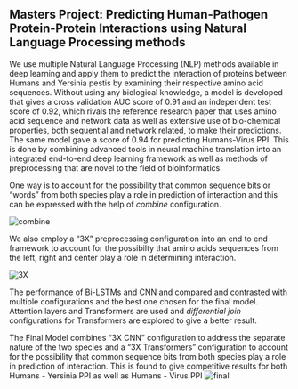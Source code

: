 ## Masters Project: Predicting Human-Pathogen Protein-Protein Interactions using Natural Language Processing methods
We use multiple Natural Language Processing (NLP) methods available in deep learning and apply them to predict the interaction of proteins between Humans and Yersinia pestis by examining their respective amino acid sequences. Without using any biological knowledge, a model is developed that  gives a cross validation AUC score of 0.91 and an independent test score of 0.92, which rivals the reference research paper that uses amino acid  sequence and network data as well as  extensive use of bio-chemical properties, both sequential and network related, to make their predictions. The same model gave a score of 0.94 for predicting Humans-Virus PPI. This is done by combining advanced tools in neural machine translation into an integrated end-to-end deep learning framework as well as methods of preprocessing that are novel to the field of bioinformatics.

One way is to  account  for  the  possibility  that  common  sequence bits or “words” from both species play a role in prediction of interaction and this can be expressed with the help of *combine* configuration.

![combine](https://user-images.githubusercontent.com/52326197/116008184-3deb7d80-a5e1-11eb-90b6-20ce909563db.png)

We also employ a “3X” preprocessing configuration into an end to end framework to account for the possibilty that amino acids sequences from the left, right and center play a role in determining interaction.

![3X](https://user-images.githubusercontent.com/52326197/116008202-4d6ac680-a5e1-11eb-94b6-ffde0e9b8ab5.png)

The performance of Bi-LSTMs and CNN and compared and contrasted with multiple configurations and the best one chosen for the final model.
Attention layers and Transformers are used and *differential join* configurations for Transformers are explored to give a better result.

The Final Model combines “3X CNN” configuration to address the separate nature of the two species and a “3X Transformers” configuration to  account  for  the  possibility  that  common  sequence bits from both species play a role in prediction of interaction. This is found to give competitive results for both Humans - Yersinia PPI as well as Humans - Virus PPI
![final](https://user-images.githubusercontent.com/52326197/116008244-89059080-a5e1-11eb-9fea-6e416925c183.png)

<!---
your comment goes here
and here

# Foobar

Foobar is a Python library for dealing with word pluralization.

## Installation

Use the package manager [pip](https://pip.pypa.io/en/stable/) to install foobar.

```bash
pip install foobar
```

## Usage

```python
import foobar

foobar.pluralize('word') # returns 'words'
foobar.pluralize('goose') # returns 'geese'
foobar.singularize('phenomena') # returns 'phenomenon'
```

## Contributing
Pull requests are welcome. For major changes, please open an issue first to discuss what you would like to change.

Please make sure to update tests as appropriate.

## License
[MIT](https://choosealicense.com/licenses/mit/)

-->
